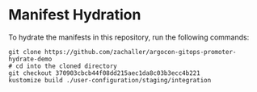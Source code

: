 # Manifest Hydration

To hydrate the manifests in this repository, run the following commands:

```shell
git clone https://github.com/zachaller/argocon-gitops-promoter-hydrate-demo
# cd into the cloned directory
git checkout 370903cbcb44f08dd215aec1da8c03b3ecc4b221
kustomize build ./user-configuration/staging/integration
```
